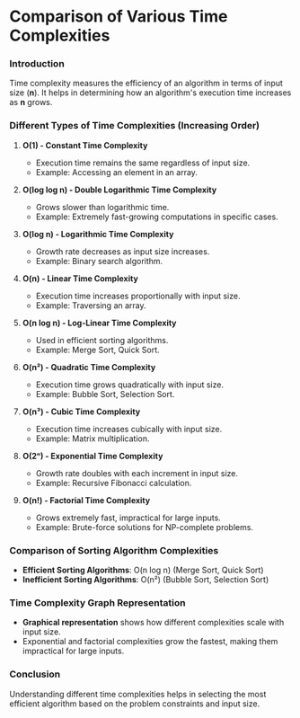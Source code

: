 # **Comparison of Various Time Complexities**

### **Introduction**
Time complexity measures the efficiency of an algorithm in terms of input size (**n**). It helps in determining how an algorithm's execution time increases as **n** grows.

### **Different Types of Time Complexities (Increasing Order)**
1. **O(1) - Constant Time Complexity**
   - Execution time remains the same regardless of input size.
   - Example: Accessing an element in an array.

2. **O(log log n) - Double Logarithmic Time Complexity**
   - Grows slower than logarithmic time.
   - Example: Extremely fast-growing computations in specific cases.

3. **O(log n) - Logarithmic Time Complexity**
   - Growth rate decreases as input size increases.
   - Example: Binary search algorithm.

4. **O(n) - Linear Time Complexity**
   - Execution time increases proportionally with input size.
   - Example: Traversing an array.

5. **O(n log n) - Log-Linear Time Complexity**
   - Used in efficient sorting algorithms.
   - Example: Merge Sort, Quick Sort.

6. **O(n²) - Quadratic Time Complexity**
   - Execution time grows quadratically with input size.
   - Example: Bubble Sort, Selection Sort.

7. **O(n³) - Cubic Time Complexity**
   - Execution time increases cubically with input size.
   - Example: Matrix multiplication.

8. **O(2ⁿ) - Exponential Time Complexity**
   - Growth rate doubles with each increment in input size.
   - Example: Recursive Fibonacci calculation.

9. **O(n!) - Factorial Time Complexity**
   - Grows extremely fast, impractical for large inputs.
   - Example: Brute-force solutions for NP-complete problems.

### **Comparison of Sorting Algorithm Complexities**
- **Efficient Sorting Algorithms**: O(n log n) (Merge Sort, Quick Sort)
- **Inefficient Sorting Algorithms**: O(n²) (Bubble Sort, Selection Sort)

### **Time Complexity Graph Representation**
- **Graphical representation** shows how different complexities scale with input size.
- Exponential and factorial complexities grow the fastest, making them impractical for large inputs.

### **Conclusion**
Understanding different time complexities helps in selecting the most efficient algorithm based on the problem constraints and input size.


